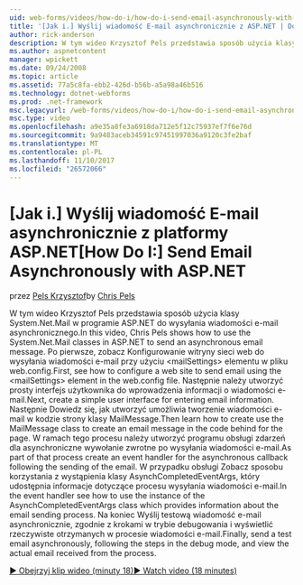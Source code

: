 ```yaml
---
uid: web-forms/videos/how-do-i/how-do-i-send-email-asynchronously-with-aspnet
title: '[Jak i.] Wyślij wiadomość E-mail asynchronicznie z ASP.NET | Dokumentacja firmy Microsoft'
author: rick-anderson
description: W tym wideo Krzysztof Pels przedstawia sposób użycia klasy System.Net.Mail w programie ASP.NET do wysyłania wiadomości e-mail asynchronicznego. Po pierwsze zobacz Konfigurowanie si sieci web...
ms.author: aspnetcontent
manager: wpickett
ms.date: 09/24/2008
ms.topic: article
ms.assetid: 77a5c8fa-ebb2-426d-b56b-a5a98a46b516
ms.technology: dotnet-webforms
ms.prod: .net-framework
msc.legacyurl: /web-forms/videos/how-do-i/how-do-i-send-email-asynchronously-with-aspnet
msc.type: video
ms.openlocfilehash: a9e35a8fe3a6918da712e5f12c75937ef7f6e76d
ms.sourcegitcommit: 9a9483aceb34591c97451997036a9120c3fe2baf
ms.translationtype: MT
ms.contentlocale: pl-PL
ms.lasthandoff: 11/10/2017
ms.locfileid: "26572066"
---
```

<a name="how-do-i-send-email-asynchronously-with-aspnet"></a><span data-ttu-id="57e78-104">[Jak i.] Wyślij wiadomość E-mail asynchronicznie z platformy ASP.NET</span><span class="sxs-lookup"><span data-stu-id="57e78-104">[How Do I:] Send Email Asynchronously with ASP.NET</span></span>
====================
<span data-ttu-id="57e78-105">przez [Pels Krzysztof](https://twitter.com/chrispels)</span><span class="sxs-lookup"><span data-stu-id="57e78-105">by [Chris Pels](https://twitter.com/chrispels)</span></span>

<span data-ttu-id="57e78-106">W tym wideo Krzysztof Pels przedstawia sposób użycia klasy System.Net.Mail w programie ASP.NET do wysyłania wiadomości e-mail asynchronicznego.</span><span class="sxs-lookup"><span data-stu-id="57e78-106">In this video, Chris Pels shows how to use the System.Net.Mail classes in ASP.NET to send an asynchronous email message.</span></span> <span data-ttu-id="57e78-107">Po pierwsze, zobacz Konfigurowanie witryny sieci web do wysyłania wiadomości e-mail przy użyciu &lt;mailSettings&gt; elementu w pliku web.config.</span><span class="sxs-lookup"><span data-stu-id="57e78-107">First, see how to configure a web site to send email using the &lt;mailSettings&gt; element in the web.config file.</span></span> <span data-ttu-id="57e78-108">Następnie należy utworzyć prosty interfejs użytkownika do wprowadzenia informacji o wiadomości e-mail.</span><span class="sxs-lookup"><span data-stu-id="57e78-108">Next, create a simple user interface for entering email information.</span></span> <span data-ttu-id="57e78-109">Następnie Dowiedz się, jak utworzyć umożliwia tworzenie wiadomości e-mail w kodzie strony klasy MailMessage.</span><span class="sxs-lookup"><span data-stu-id="57e78-109">Then learn how to create use the MailMessage class to create an email message in the code behind for the page.</span></span> <span data-ttu-id="57e78-110">W ramach tego procesu należy utworzyć programu obsługi zdarzeń dla asynchroniczne wywołanie zwrotne po wysyłania wiadomości e-mail.</span><span class="sxs-lookup"><span data-stu-id="57e78-110">As part of that process create an event handler for the asynchronous callback following the sending of the email.</span></span> <span data-ttu-id="57e78-111">W przypadku obsługi Zobacz sposobu korzystania z wystąpienia klasy AsynchCompletedEventArgs, który udostępnia informacje dotyczące procesu wysyłania wiadomości e-mail.</span><span class="sxs-lookup"><span data-stu-id="57e78-111">In the event handler see how to use the instance of the AsynchCompletedEventArgs class which provides information about the email sending process.</span></span> <span data-ttu-id="57e78-112">Na koniec Wyślij testową wiadomość e-mail asynchronicznie, zgodnie z krokami w trybie debugowania i wyświetlić rzeczywiste otrzymanych w procesie wiadomości e-mail.</span><span class="sxs-lookup"><span data-stu-id="57e78-112">Finally, send a test email asynchronously, following the steps in the debug mode, and view the actual email received from the process.</span></span>

[<span data-ttu-id="57e78-113">&#9654; Obejrzyj klip wideo (minuty 18)</span><span class="sxs-lookup"><span data-stu-id="57e78-113">&#9654; Watch video (18 minutes)</span></span>](https://channel9.msdn.com/Blogs/ASP-NET-Site-Videos/how-do-i-send-email-asynchronously-with-aspnet)
